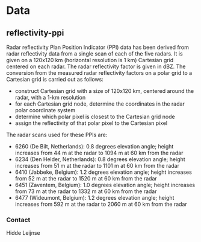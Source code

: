 # Data

## reflectivity-ppi

Radar reflectivity Plan Position Indicator (PPI) data has been derived from radar reflectivity data from a single scan of each of the five radars. It is given on a 120x120 km (horizontal resolution is 1 km) Cartesian grid centered on each radar. The radar reflectivity factor is given in dBZ. The conversion from the measured radar reflectivity factors on a polar grid to a Cartesian grid is carried out as follows:
* construct Cartesian grid with a size of 120x120 km, centered around the radar, with a 1-km resolution
* for each Cartesian grid node, determine the coordinates in the radar polar coordinate system
* determine which polar pixel is closest to the Cartesian grid node
* assign the reflectivity of that polar pixel to the Cartesian pixel

The radar scans used for these PPIs are:
* 6260 (De Bilt, Netherlands): 0.8 degrees elevation angle; height increases from 44 m at the radar to 1094 m at 60 km from the radar
* 6234 (Den Helder, Netherlands): 0.8 degrees elevation angle; height increases from 51 m at the radar to 1101 m at 60 km from the radar
* 6410 (Jabbeke, Belgium): 1.2 degrees elevation angle; height increases from 52 m at the radar to 1520 m at 60 km from the radar
* 6451 (Zaventem, Belgium): 1.0 degrees elevation angle; height increases from 73 m at the radar to 1332 m at 60 km from the radar
* 6477 (Wideumont, Belgium): 1.2 degrees elevation angle; height increases from 592 m at the radar to 2060 m at 60 km from the radar

### Contact

Hidde Leijnse
